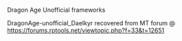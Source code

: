 Dragon Age Unofficial frameworks

DragonAge-unofficial_Daelkyr recovered from MT forum @ https://forums.rptools.net/viewtopic.php?f=33&t=12651